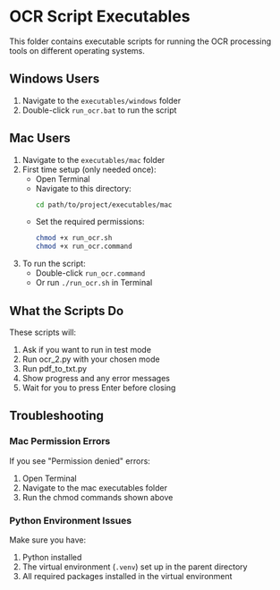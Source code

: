 # OCR Script Executables

This folder contains executable scripts for running the OCR processing tools on different operating systems.

## Windows Users

1. Navigate to the `executables/windows` folder
2. Double-click `run_ocr.bat` to run the script

## Mac Users

1. Navigate to the `executables/mac` folder
2. First time setup (only needed once):
   - Open Terminal
   - Navigate to this directory:
     ```bash
     cd path/to/project/executables/mac
     ```
   - Set the required permissions:
     ```bash
     chmod +x run_ocr.sh
     chmod +x run_ocr.command
     ```
3. To run the script:
   - Double-click `run_ocr.command`
   - Or run `./run_ocr.sh` in Terminal

## What the Scripts Do

These scripts will:
1. Ask if you want to run in test mode
2. Run ocr_2.py with your chosen mode
3. Run pdf_to_txt.py
4. Show progress and any error messages
5. Wait for you to press Enter before closing

## Troubleshooting

### Mac Permission Errors
If you see "Permission denied" errors:
1. Open Terminal
2. Navigate to the mac executables folder
3. Run the chmod commands shown above

### Python Environment Issues
Make sure you have:
1. Python installed
2. The virtual environment (`.venv`) set up in the parent directory
3. All required packages installed in the virtual environment 